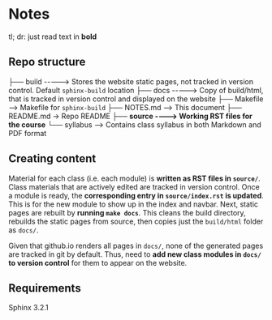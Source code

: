 # Notes

tl; dr: just read text in **bold**

## Repo structure

├── build -----> Stores the website static pages, not tracked in version control. Default `sphinx-build` location
├── docs  -----> Copy of build/html, that is tracked in version control and displayed on the website
├── Makefile --> Makefile for `sphinx-build`
├── NOTES.md --> This document
├── README.md -> Repo README
├── **source ----> Working RST files for the course**
└── syllabus --> Contains class syllabus in both Markdown and PDF format

## Creating content

Material for each class (i.e. each module) is **written as RST files in `source/`**. Class materials that are actively edited are tracked in version control. Once a module is ready, the **corresponding entry in `source/index.rst` is updated**. This is for the new module to show up in the index and navbar. Next, static pages are rebuilt by **running `make docs`**. This cleans the build directory, rebuilds the static pages from source, then copies just the `build/html` folder as `docs/`.

Given that github.io renders all pages in `docs/`, none of the generated pages are tracked in git by default. Thus, need to **add new class modules in `docs/` to version control** for them to appear on the website.  

## Requirements

Sphinx 3.2.1
